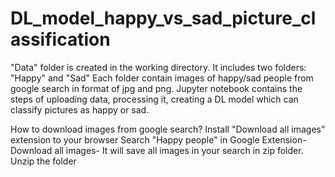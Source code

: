 # DL_model_happy_vs_sad_picture_classification

"Data" folder is created in the working directory. It includes two folders: "Happy" and "Sad" Each folder contain images of happy/sad people from google 
search in format of jpg and png. 
Jupyter notebook contains the steps of uploading data, processing it, creating a DL model which can classify pictures as happy or sad.

How to download images from google search? 
Install "Download all images" extension to your browser
Search "Happy people" in Google 
Extension- Download all images- 
It will save all images in your search in zip folder. 
Unzip the folder 

